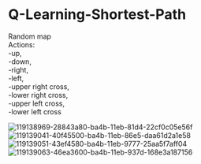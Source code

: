 # Q-Learning-Shortest-Path

Random map <br>
Actions:<br>
-up,<br>
-down,<br>
-right,<br>
-left,<br>
-upper right cross,<br>
-lower right cross,<br>
-upper left cross,<br>
-lower left cross<br>

![119138969-28843a80-ba4b-11eb-81d4-22cf0c05e56f](https://user-images.githubusercontent.com/34959497/119646839-4aedcd80-be28-11eb-8105-daa37930583d.png)
![119139041-40f45500-ba4b-11eb-86e5-daa61d2a1e58](https://user-images.githubusercontent.com/34959497/119646857-4e815480-be28-11eb-9623-04601c42a610.png)
![119139051-43ef4580-ba4b-11eb-9777-25aa5f7aff04](https://user-images.githubusercontent.com/34959497/119646866-5214db80-be28-11eb-9a47-2970f4239f50.png)
![119139063-46ea3600-ba4b-11eb-937d-168e3a187156](https://user-images.githubusercontent.com/34959497/119646882-550fcc00-be28-11eb-9ba0-21907f4c1ff2.png)
